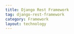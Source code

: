```yaml
---
title: Django Rest Framework
tag: django-rest-framework
category: Framework
layout: technology
---
```


